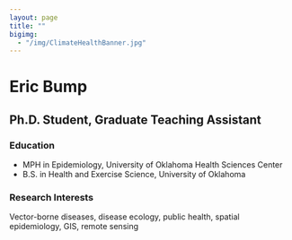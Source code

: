 ```yaml
---
layout: page
title: ""
bigimg: 
  - "/img/ClimateHealthBanner.jpg"
---
```


# Eric Bump
## Ph.D. Student, Graduate Teaching Assistant

### Education
- MPH in Epidemiology, University of Oklahoma Health Sciences Center
- B.S. in Health and Exercise Science, University of Oklahoma

### Research Interests
Vector-borne diseases, disease ecology, public health, spatial epidemiology, GIS, remote sensing
